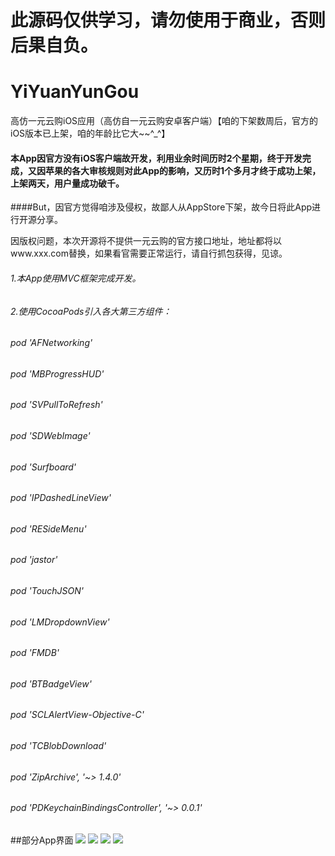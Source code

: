 # 此源码仅供学习，请勿使用于商业，否则后果自负。

# YiYuanYunGou
高仿一元云购iOS应用（高仿自一元云购安卓客户端）【咱的下架数周后，官方的iOS版本已上架，咱的年龄比它大~~^_^】
#### 本App因官方没有iOS客户端故开发，利用业余时间历时2个星期，终于开发完成，又因苹果的各大审核规则对此App的影响，又历时1个多月才终于成功上架，上架两天，用户量成功破千。
####But，因官方觉得咱涉及侵权，故鄙人从AppStore下架，故今日将此App进行开源分享。

因版权问题，本次开源将不提供一元云购的官方接口地址，地址都将以www.xxx.com替换，如果看官需要正常运行，请自行抓包获得，见谅。

###### 1.本App使用MVC框架完成开发。
###### 2.使用CocoaPods引入各大第三方组件：
###### pod 'AFNetworking'
###### pod 'MBProgressHUD'
###### pod 'SVPullToRefresh'
###### pod 'SDWebImage'
###### pod 'Surfboard'
###### pod 'IPDashedLineView'
###### pod 'RESideMenu'
###### pod 'jastor'
###### pod 'TouchJSON'
###### pod 'LMDropdownView'
###### pod 'FMDB'
###### pod 'BTBadgeView'
###### pod 'SCLAlertView-Objective-C'
###### pod 'TCBlobDownload'
###### pod 'ZipArchive', '~> 1.4.0'
###### pod 'PDKeychainBindingsController', '~> 0.0.1'


##部分App界面
![](https://raw.githubusercontent.com/JxbSir/YiYuanYunGou/master/shootscreen/1.png)
![](https://raw.githubusercontent.com/JxbSir/YiYuanYunGou/master/shootscreen/2.png)
![](https://raw.githubusercontent.com/JxbSir/YiYuanYunGou/master/shootscreen/3.png)
![](https://raw.githubusercontent.com/JxbSir/YiYuanYunGou/master/shootscreen/4.png)

